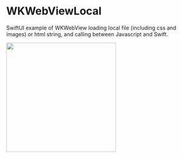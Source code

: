 WKWebViewLocal
==============

SwiftUI example of WKWebView loading local file (including css and images) or html string, and calling between Javascript and Swift.  

<img src="https://github.com/user-attachments/assets/db74f3e0-8a35-4e2c-a1aa-14eb398e656b" width="290">
